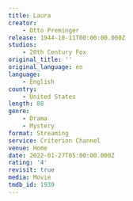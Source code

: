 ```yaml
---
title: Laura
creator:
    - Otto Preminger
release: 1944-10-11T00:00:00.000Z
studios:
    - 20th Century Fox
original_title: ''
original_language: en
language:
    - English
country:
    - United States
length: 88
genre:
    - Drama
    - Mystery
format: Streaming
service: Criterion Channel
venue: Home
date: 2022-01-27T05:00:00.000Z
rating: '4'
revisit: true
media: Movie
tmdb_id: 1939
---
```



